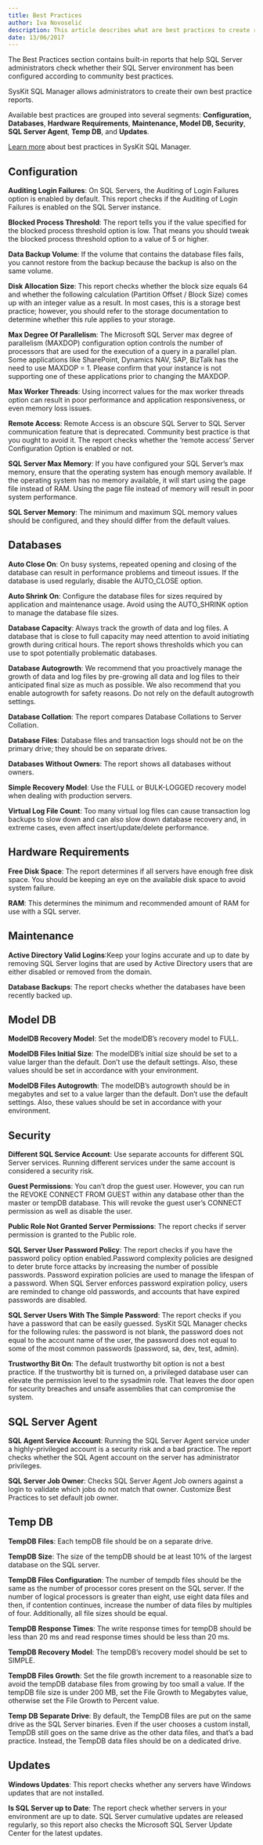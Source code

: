 ```yaml
---
title: Best Practices
author: Iva Novoselić
description: This article describes what are best practices to create reports.
date: 13/06/2017
---
```


The Best Practices section contains built-in reports that help SQL Server administrators check whether their SQL Server environment has been configured according to community best practices.

SysKit SQL Manager allows administrators to create their own best practice reports.

Available best practices are grouped into several segments: __Configuration, Databases__, __Hardware Requirements__, __Maintenance, Model DB, Security__, __SQL Server Agent__, __Temp DB__, and __Updates__.

[Learn more](https://www.syskit.com/products/sql-manager/resources/sql-server-best-practices-library) about best practices in SysKit SQL Manager.

## Configuration

__Auditing Login Failures__: On SQL Servers, the Auditing of Login Failures option is enabled by default. This report checks if the Auditing of Login Failures is enabled on the SQL Server instance.

__Blocked Process Threshold__: The report tells you if the value specified for the blocked process threshold option is low. That means you should tweak the blocked process threshold option to a value of 5 or higher.

__Data Backup Volume__: If the volume that contains the database files fails, you cannot restore from the backup because the backup is also on the same volume.

__Disk Allocation Size__: This report checks whether the block size equals 64 and whether the following calculation (Partition Offset / Block Size) comes up with an integer value as a result. In most cases, this is a storage best practice; however, you should refer to the storage documentation to determine whether this rule applies to your storage.

__Max Degree Of Parallelism__: The Microsoft SQL Server max degree of parallelism (MAXDOP) configuration option controls the number of processors that are used for the execution of a query in a parallel plan. Some applications like SharePoint, Dynamics NAV, SAP, BizTalk has the need to use MAXDOP = 1. Please confirm that your instance is not supporting one of these applications prior to changing the MAXDOP.

__Max Worker Threads__: Using incorrect values for the max worker threads option can result in poor performance and application responsiveness, or even memory loss issues.

__Remote Access__: Remote Access is an obscure SQL Server to SQL Server communication feature that is deprecated. Community best practice is that you ought to avoid it. The report checks whether the ‘remote access’ Server Configuration Option is enabled or not.

__SQL Server Max Memory__: If you have configured your SQL Server’s max memory, ensure that the operating system has enough memory available. If the operating system has no memory available, it will start using the page file instead of RAM. Using the page file instead of memory will result in poor system performance.

__SQL Server Memory__: The minimum and maximum SQL memory values should be configured, and they should differ from the default values.

## Databases

__Auto Close On__: On busy systems, repeated opening and closing of the database can result in performance problems and timeout issues. If the database is used regularly, disable the AUTO_CLOSE option.

__Auto Shrink On__: Configure the database files for sizes required by application and maintenance usage. Avoid using the AUTO_SHRINK option to manage the database file sizes.

__Database Capacity__: Always track the growth of data and log files. A database that is close to full capacity may need attention to avoid initiating growth during critical hours. The report shows thresholds which you can use to spot potentially problematic databases.

__Database Autogrowth__: We recommend that you proactively manage the growth of data and log files by pre-growing all data and log files to their anticipated final size as much as possible. We also recommend that you enable autogrowth for safety reasons. Do not rely on the default autogrowth settings.

__Database Collation__: The report compares Database Collations to Server Collation.

__Database Files__: Database files and transaction logs should not be on the primary drive; they should be on separate drives.

__Databases Without Owners__: The report shows all databases without owners.

__Simple Recovery Model__: Use the FULL or BULK-LOGGED recovery model when dealing with production servers.

__Virtual Log File Count__: Too many virtual log files can cause transaction log backups to slow down and can also slow down database recovery and, in extreme cases, even affect insert/update/delete performance.

## Hardware Requirements

__Free Disk Space__: The report determines if all servers have enough free disk space. You should be keeping an eye on the available disk space to avoid system failure.

__RAM__: This determines the minimum and recommended amount of RAM for use with a SQL server.

## Maintenance

__Active Directory Valid Logins__:Keep your logins accurate and up to date by removing SQL Server logins that are used by Active Directory users that are either disabled or removed from the domain.

__Database Backups__: The report checks whether the databases have been recently backed up.

## Model DB

__ModelDB Recovery Model__: Set the modelDB’s recovery model to FULL.

__ModelDB Files Initial Size__: The modelDB’s initial size should be set to a value larger than the default. Don’t use the default settings. Also, these values should be set in accordance with your environment.

__ModelDB Files Autogrowth__: The modelDB’s autogrowth should be in megabytes and set to a value larger than the default. Don’t use the default settings. Also, these values should be set in accordance with your environment.

## Security

__Different SQL Service Account__: Use separate accounts for different SQL Server services. Running different services under the same account is considered a security risk.

__Guest Permissions__: You can’t drop the guest user. However, you can run the REVOKE CONNECT FROM GUEST within any database other than the master or tempDB database. This will revoke the guest user’s CONNECT permission as well as disable the user.

__Public Role Not Granted Server Permissions__: The report checks if server permission is granted to the Public role.

__SQL Server User Password Policy__: The report checks if you have the password policy option enabled.Password complexity policies are designed to deter brute force attacks by increasing the number of possible passwords. Password expiration policies are used to manage the lifespan of a password. When SQL Server enforces password expiration policy, users are reminded to change old passwords, and accounts that have expired passwords are disabled.

__SQL Server Users With The Simple Password__: The report checks if you have a password that can be easily guessed. SysKit SQL Manager checks for the following rules: the password is not blank, the password does not equal to the account name of the user, the password does not equal to some of the most common passwords (password, sa, dev, test, admin).

__Trustworthy Bit On__: The default trustworthy bit option is not a best practice. If the trustworthy bit is turned on, a privileged database user can elevate the permission level to the sysadmin role. That leaves the door open for security breaches and unsafe assemblies that can compromise the system.

## SQL Server Agent 

__SQL Agent Service Account__: Running the SQL Server Agent service under a highly-privileged account is a security risk and a bad practice. The report checks whether the SQL Agent account on the server has administrator privileges.

__SQL Server Job Owner__: Checks SQL Server Agent Job owners against a login to validate which jobs do not match that owner. Customize Best Practices to set default job owner.

## Temp DB

__TempDB Files__: Each tempDB file should be on a separate drive.

__TempDB Size__: The size of the tempDB should be at least 10% of the largest database on the SQL server.

__TempDB Files Configuration__: The number of tempdb files should be the same as the number of processor cores present on the SQL server. If the number of logical processors is greater than eight, use eight data files and then, if contention continues, increase the number of data files by multiples of four. Additionally, all file sizes should be equal.

__TempDB Response Times__: The write response times for tempDB should be less than 20 ms and read response times should be less than 20 ms.

__TempDB Recovery Model__: The tempDB’s recovery model should be set to SIMPLE.

__TempDB Files Growth__: Set the file growth increment to a reasonable size to avoid the tempDB database files from growing by too small a value. If the tempDB file size is under 200 MB, set the File Growth to Megabytes value, otherwise set the File Growth to Percent value.

__Temp DB Separate Drive__: By default, the TempDB files are put on the same drive as the SQL Server binaries. Even if the user chooses a custom install, TempDB still goes on the same drive as the other data files, and that’s a bad practice. Instead, the TempDB data files should be on a dedicated drive.

## Updates

__Windows Updates__: This report checks whether any servers have Windows updates that are not installed.

__Is SQL Server up to Date__: The report check whether servers in your environment are up to date. SQL Server cumulative updates are released regularly, so this report also checks the Microsoft SQL Server Update Center for the latest updates.
